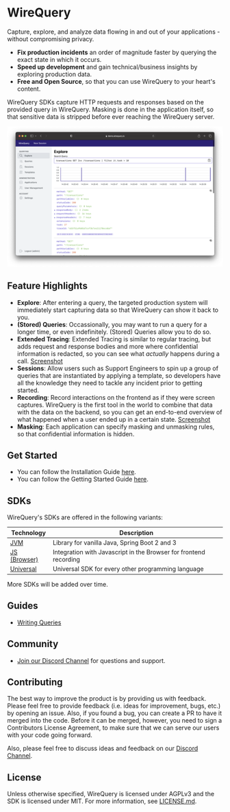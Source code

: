 # WireQuery

Capture, explore, and analyze data flowing in and out of your applications - without compromising privacy.

- **Fix production incidents** an order of magnitude faster by querying the exact state
  in which it occurs.
- **Speed up development** and gain technical/business insights by exploring production data.
- **Free and Open Source**, so that you can use WireQuery to your heart's content.

WireQuery SDKs capture HTTP requests and responses based on the provided query in WireQuery. Masking is done in the
application itself, so that sensitive data is stripped before ever reaching the WireQuery server.

![Screenshot](screenshot_1.png)

## Feature Highlights

- **Explore**:
  After entering a query, the targeted production system will immediately start capturing data so that WireQuery can
  show it back to you.
- **(Stored) Queries**: Occassionally, you may want to run a query for a longer time, or even indefinitely. (Stored)
  Queries allow you to do so.
- **Extended Tracing**: Extended Tracing is similar to regular tracing, but adds request and response bodies and more
  where confidential information is redacted, so you can see what *actually* happens during a call. [Screenshot](screenshot_2.png)
- **Sessions**: Allow users such as Support Engineers to spin up a group of queries that are
  instantiated by applying a template, so developers have all the knowledge they need to tackle any incident prior to
  getting started.
- **Recording**: Record interactions on the frontend as if they were screen captures. WireQuery is the first tool in the
  world to combine that data with the data on the backend, so you can get an end-to-end overview of what happened when a
  user ended up in a certain state. [Screenshot](screenshot_3.png)
- **Masking**: Each application can specify masking and unmasking rules, so that confidential information is hidden.

## Get Started

- You can follow the Installation Guide [here](docs/installation.md).
- You can follow the Getting Started Guide [here](docs/getting-started.md).

## SDKs

WireQuery's SDKs are offered in the following variants:

| Technology                  | Description                                                       |
|-----------------------------|-------------------------------------------------------------------|
| [JVM](/sdk/jvm)             | Library for vanilla Java, Spring Boot 2 and 3                     |
| [JS (Browser)](/sdk/js)     | Integration with Javascript in the Browser for frontend recording |
| [Universal](/sdk/universal) | Universal SDK for every other programming language                |                                                    |

More SDKs will be added over time.

## Guides

- [Writing Queries](/docs/writing-queries.md)

## Community

- [Join our Discord Channel](https://discord.gg/ej7Rxwdd) for questions and support.

## Contributing

The best way to improve the product is by providing us with feedback. Please feel free to provide feedback (i.e. ideas
for improvement, bugs, etc.) by opening an issue. Also, if you found a bug, you can create a PR to have it merged into
the code. Before it can be merged, however, you need to sign a Contributors License Agreement, to make sure that we can
serve our users with your code going forward.

Also, please feel free to discuss ideas and feedback on our [Discord Channel](https://discord.gg/ej7Rxwdd).

## License

Unless otherwise specified, WireQuery is licensed under AGPLv3 and the SDK is licensed under MIT. For more information,
see [LICENSE.md](LICENSE.md).
